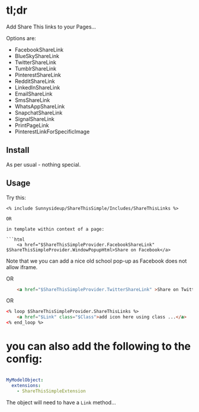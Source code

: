 # tl;dr

Add Share This links to your Pages...

Options are:

- FacebookShareLink
- BlueSkyShareLink
- TwitterShareLink
- TumblrShareLink
- PinterestShareLink
- RedditShareLink
- LinkedInShareLink
- EmailShareLink
- SmsShareLink
- WhatsAppShareLink
- SnapchatShareLink
- SignalShareLink
- PrintPageLink
- PinterestLinkForSpecificImage

## Install

As per usual - nothing special.

## Usage

Try this:

```
<% include Sunnysideup/ShareThisSimple/Includes/ShareThisLinks %>

OR

in template within context of a page:

```html
    <a href="$ShareThisSimpleProvider.FacebookShareLink" $ShareThisSimpleProvider.WindowPopupHtml>Share on Facebook</a>
```

Note that we you can add a nice old school pop-up as Facebook does not allow iframe.

OR

```html
    <a href="$ShareThisSimpleProvider.TwitterShareLink" >Share on Twitter</a>
```
OR

```html
<% loop $ShareThisSimpleProvider.ShareThisLinks %>
    <a href="$Link" class="$Class">add icon here using class ...</a>
<% end_loop %>
```


# you can also add the following to the config:

```yml

MyModelObject:
  extensions:
    - ShareThisSimpleExtension

```

The object will need to have a `Link` method...
